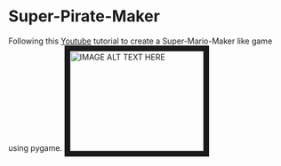 # Super-Pirate-Maker
Following this [Youtube](https://www.youtube.com/watch?v=qYomF9p_SYM&list=LL&index=6&t=390s) tutorial to create a Super-Mario-Maker like game using pygame.
<a href="http://www.youtube.com/watch?feature=player_embedded&v=YOUTUBE_VIDEO_ID_HERE
" target="_blank"><img src="http://img.youtube.com/vi/YOUTUBE_VIDEO_ID_HERE/0.jpg" 
alt="IMAGE ALT TEXT HERE" width="240" height="180" border="10" /></a>
